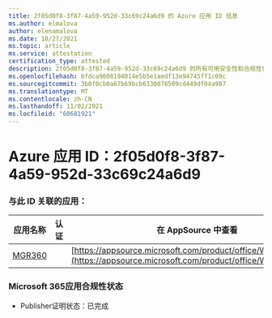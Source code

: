 ```yaml
---
title: 2f05d0f8-3f87-4a59-952d-33c69c24a6d9 的 Azure 应用 ID 信息
ms.author: elmalova
author: elenamalova
ms.date: 10/27/2021
ms.topic: article
ms.service: attestation
certification_type: attested
description: 2f05d0f8-3f87-4a59-952d-33c69c24a6d9 的所有可用安全性和合规性信息。
ms.openlocfilehash: bfdca9608194014e5b5e1aedf13e94745ff1c09c
ms.sourcegitcommit: 3b0f0cb0a67b69bcb6330078509cd449df04a987
ms.translationtype: MT
ms.contentlocale: zh-CN
ms.lasthandoff: 11/02/2021
ms.locfileid: "60681921"
---
```

# <a name="azure-app-id-2f05d0f8-3f87-4a59-952d-33c69c24a6d9"></a>Azure 应用 ID：2f05d0f8-3f87-4a59-952d-33c69c24a6d9


### <a name="apps-associated-with-this-id"></a>与此 ID 关联的应用：
| **应用名称** | **认证** | **在 AppSource 中查看** |
|--------------|---------------|-----------------------|
| [MGR360](https://docs.microsoft.com/microsoft-365-app-certification/forward/WA200003329) |  | [https://appsource.microsoft.com/product/office/WA200003329](https://appsource.microsoft.com/product/office/WA200003329) |

### <a name="microsoft-365-app-compliance-status"></a>Microsoft 365应用合规性状态
- Publisher证明状态：已完成
